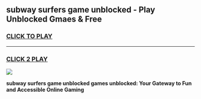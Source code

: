 
## subway surfers game unblocked - Play Unblocked Gmaes & Free
<h3>
<a href="https://news.freeplayer.one?title=subway_surfers_game_unblocked&ref=16F">CLICK TO PLAY</a></h3>
<hr>

<h3>
<a href="https://news.freeplayer.one?title=subway_surfers_game_unblocked&ref=16F">CLICK 2 PLAY</a>
  
</h3>

<a href="https://news.freeplayer.one?title=subway_surfers_game_unblocked&ref=16F/"><img src="https://clearcache.store/games.png"></a>


**subway surfers game unblocked games unblocked: Your Gateway to Fun and Accessible Online Gaming**
